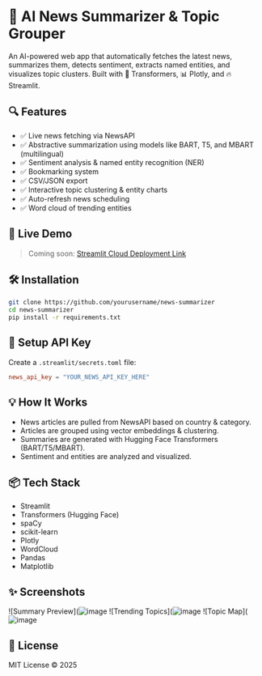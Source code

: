 # 📰 AI News Summarizer & Topic Grouper

An AI-powered web app that automatically fetches the latest news, summarizes them, detects sentiment, extracts named entities, and visualizes topic clusters. Built with 🧠 Transformers, 📊 Plotly, and 🔥 Streamlit.

## 🔍 Features

- ✅ Live news fetching via NewsAPI
- ✅ Abstractive summarization using models like BART, T5, and MBART (multilingual)
- ✅ Sentiment analysis & named entity recognition (NER)
- ✅ Bookmarking system
- ✅ CSV/JSON export
- ✅ Interactive topic clustering & entity charts
- ✅ Auto-refresh news scheduling
- ✅ Word cloud of trending entities

## 🚀 Live Demo

> Coming soon: [Streamlit Cloud Deployment Link](https://share.streamlit.io/your-username/news-summarizer/main/app.py)

## 🛠️ Installation

```bash
git clone https://github.com/yourusername/news-summarizer
cd news-summarizer
pip install -r requirements.txt
```

## 🔐 Setup API Key

Create a `.streamlit/secrets.toml` file:

```toml
news_api_key = "YOUR_NEWS_API_KEY_HERE"
```

## 💡 How It Works

- News articles are pulled from NewsAPI based on country & category.
- Articles are grouped using vector embeddings & clustering.
- Summaries are generated with Hugging Face Transformers (BART/T5/MBART).
- Sentiment and entities are analyzed and visualized.

## 📦 Tech Stack

- Streamlit
- Transformers (Hugging Face)
- spaCy
- scikit-learn
- Plotly
- WordCloud
- Pandas
- Matplotlib

## ✨ Screenshots

![Summary Preview](![image](https://github.com/user-attachments/assets/3b87b3c0-9fc7-4bea-b680-038e640b979a)
![Trending Topics](![image](https://github.com/user-attachments/assets/e21d958a-e467-420e-b028-ea8a857cd9cd)
![Topic Map](![image](https://github.com/user-attachments/assets/e39b785e-03bf-4350-b291-062c9fae0c8e)

## 🤝 License

MIT License © 2025
